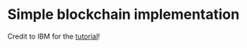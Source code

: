 # Simple blockchain implementation

Credit to IBM for the [tutorial](https://developer.ibm.com/technologies/blockchain/tutorials/develop-a-blockchain-application-from-scratch-in-python/)!
